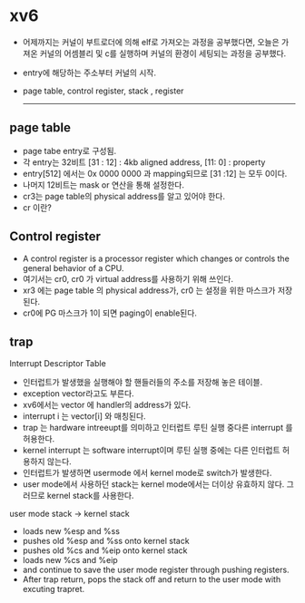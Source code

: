 # xv6
- 어제까지는 커널이 부트로더에 의해 elf로 가져오는 과정을 공부했다면, 오늘은 가져온 커널의 어셈블리 및 c를 실행하며 커널의 환경이 세팅되는 과정을 공부했다.
- entry에 해당하는 주소부터 커널의 시작.
- page table, control register, stack , register
 
   
   ---
     
 ## page table 
 - page tabe entry로 구성됨.
 - 각 entry는 32비트 [31 : 12] : 4kb aligned address,  [11: 0] : property
 - entry[512] 에서는 0x 0000 0000 과 mapping되므로 [31 :12] 는 모두 0이다. 
 - 나머지 12비트는 mask or 연산을 통해 설정한다.
 - cr3는  page table의 physical address를 알고 있어야 한다. 
 - cr 이란?

## Control register

- A control register is a processor register which changes or controls the general behavior of a CPU.
- 여기서는 cr0, cr0 가 virtual address를 사용하기 위해 쓰인다.
- xr3 에는 page table 의 physical address가, cr0 는 설정을 위한 마스크가 저장된다.
- cr0에 PG 마스크가 1이 되면 paging이 enable된다.
  
    
## trap
Interrupt Descriptor Table  
- 인터럽트가 발생했을 실행해야 할 핸들러들의 주소를 저장해 놓은 테이블.
- exception vector라고도 부른다. 
- xv6에서는 vector 에 handler의 address가 있다.
- interrupt i 는 vector[i] 와 매칭된다. 
- trap 는 hardware intreeupt를 의미하고 인터럽트 루틴 실행 중다른 interrupt 를 허용한다.
-  kernel interrupt 는 software interrupt이며 루틴 실행 중에는 다른 인터럽트 허용하지 않는다.
- 인터럽트가 발생하면 usermode 에서 kernel mode로 switch가 발생한다.
- user mode에서 사용하던 stack는 kernel mode에서는 더이상 유효하지 않다. 그러므로 kernel stack를 사용한다. 

user mode stack -> kernel stack 
- loads new %esp and %ss
- pushes old %esp and %ss onto kernel stack
- pushes old %cs and %eip onto kernel stack
- loads new %cs and %eip
- and continue to save the user mode register through pushing registers.
- After trap return, pops the stack off and return to the user mode
with excuting trapret.

   
